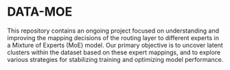 # DATA-MOE
This repository contains an ongoing project focused on understanding and improving the mapping decisions of the routing layer to different experts in a Mixture of Experts (MoE) model. Our primary objective is to uncover latent clusters within the dataset based on these expert mappings, and to explore various strategies for stabilizing training and optimizing model performance.
